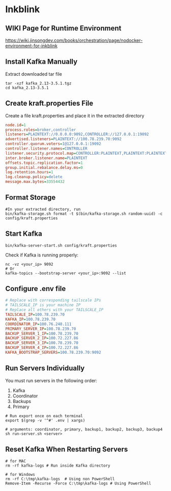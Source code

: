 # Inkblink
## WIKI Page for Runtime Environment
https://wiki.jinsongdev.com/books/orchestration/page/nodocker-environment-for-inkblink

## Install Kafka Manually
Extract downloaded tar file

```shell
tar -xzf kafka_2.13-3.5.1.tgz
cd kafka_2.13-3.5.1
```

## Create kraft.properties File
Create a file kraft.properties and place it in the extracted directory

```ini
node.id=1
process.roles=broker,controller
listeners=PLAINTEXT://0.0.0.0:9092,CONTROLLER://127.0.0.1:19092
advertised.listeners=PLAINTEXT://100.78.239.70:9092
controller.quorum.voters=1@127.0.0.1:19092
controller.listener.names=CONTROLLER
listener.security.protocol.map=CONTROLLER:PLAINTEXT,PLAINTEXT:PLAINTEXT
inter.broker.listener.name=PLAINTEXT
offsets.topic.replication.factor=1
group.initial.rebalance.delay.ms=0
log.retention.hours=1
log.cleanup.policy=delete
message.max.bytes=33554432
```

## Format Storage
```shell
#In your extracted directory, run
bin/kafka-storage.sh format -t $(bin/kafka-storage.sh random-uuid) -c config/kraft.properties
```
## Start Kafka
```shell
bin/kafka-server-start.sh config/kraft.properties
```

Check if Kafka is running properly:

```shell
nc -vz <your_ip> 9092
# Or
kafka-topics --bootstrap-server <your_ip>:9092 --list
```

## Configure .env file
```ini
# Replace with corresponding tailscale IPs 
# TAILSCALE_IP is your machine IP
# Replace all others with your TAILSCALE_IP
TAILSCALE_IP=100.78.239.70 
KAFKA_IP=100.78.239.70
COORDINATOR_IP=100.76.248.111
PRIMARY_SERVER_IP=100.78.239.70
BACKUP_SERVER_1_IP=100.78.239.70
BACKUP_SERVER_2_IP=100.72.227.86
BACKUP_SERVER_3_IP=100.78.239.70
BACKUP_SERVER_4_IP=100.72.227.86
KAFKA_BOOTSTRAP_SERVERS=100.78.239.70:9092
```
## Run Servers Individually
You must run servers in the following order:
1. Kafka
2. Coordinator
3. Backups
4. Primary
```shell
# Run export once on each terminal
export $(grep -v '^#' .env | xargs)

# arguments: coordinator, primary, backup1, backup2, backup3, backup4
sh run-server.sh <server>
```

## Reset Kafka When Restarting Servers
```shell
# for MAC
rm -rf kafka-logs # Run inside Kafka directory

# for Windows
rm -rf C:\tmp\kafka-logs  # Using non PowerShell
Remove-Item -Recurse -Force C:\tmp\kafka-logs # Using PowerShell
```
